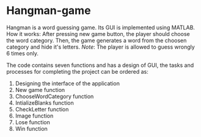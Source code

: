 # Hangman-game
Hangman is a word guessing game. Its GUI is implemented using MATLAB.
How it works: After pressing new game button, the player should choose the word category.
Then, the game generates a word from the choosen category and hide it's letters.
*Note*: The player is allowed to guess wrongly 6 times only.

The code contains seven functions
and has a design of GUI, the tasks and processes for completing the project can be ordered as:
1. Designing the interface of the application
2. New game function
3. ChooseWordCategory function
4. IntializeBlanks function
5. CheckLetter function
6. Image function
7. Lose function
8. Win function
